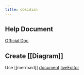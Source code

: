 ```yaml
---
title: obsidian
---
```


## Help Document
[Official Doc](https://help.obsidian.md/Index)

## Create [[Diagram]]
Use [[mermaid]]
[document](https://mermaid-js.github.io/mermaid/)
[liveEditor](https://mermaid-js.github.io/mermaid-live-editor) 

